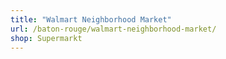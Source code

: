 ```yaml
---
title: "Walmart Neighborhood Market"
url: /baton-rouge/walmart-neighborhood-market/
shop: Supermarkt
---
```

